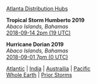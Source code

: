 [Atlanta Distribution Hubs](https://planet.live/community/hubs/#us.ga_to_bs)  

**Tropical Storm Humberto 2019**  
*Abaco Islands, Bahamas*  
[2018-09-14 2pm (19 UTC)](https://earth.nullschool.net/#2019/09/14/1900Z/wind/surface/level/grid=on/orthographic=-77.1485,26.3555,1269/loc=-77.1485,26.3555)  

**Hurricane Dorian 2019**  
*Abaco Islands, Bahamas*  
[2018-09-01 7pm (0 UTC)](https://earth.nullschool.net/#2019/09/02/0000Z/wind/surface/level/grid=on/orthographic=-77.1485,26.3555,1269/loc=-77.1485,26.3555)  

[Atlantic](https://earth.nullschool.net/#current/wind/surface/level/orthographic=-50.31,33.81,913) | 
[India](https://earth.nullschool.net/#current/wind/surface/level/orthographic=71.99,20.54,913) |
[Austrailia](https://earth.nullschool.net/#current/wind/surface/level/orthographic=139.88,-21.78,913) | 
[Pacific](https://earth.nullschool.net/#current/wind/surface/level/orthographic=-204.43,22.60,806)     
[Whole Earth](https://earth.nullschool.net/#current/wind/surface/level/orthographic=-59.66,0.34,464) | 
[Prior Storms](https://planet.live/storms/)  
<br>

<!--
### Don't Panic  
[View from Space](https://planet.live/video/space/)  
-->